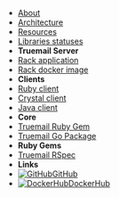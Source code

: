 - [About](about)
- [Architecture](architecture)
- [Resources](resources)
- [Libraries statuses](truemail-family)
- **Truemail Server**
- [Rack application](https://truemail-rb.org/truemail-rack ':target=_self')
- [Rack docker image](https://truemail-rb.org/truemail-rack-docker-image ':target=_self')
- **Clients**
- [Ruby client](https://truemail-rb.org/truemail-ruby-client ':target=_self')
- [Crystal client](https://truemail-rb.org/truemail-crystal-client ':target=_self')
- [Java client](https://truemail-rb.org/truemail-java-client ':target=_self')
- **Core**
- [Truemail Ruby Gem](https://truemail-rb.org/truemail-gem ':target=_self')
- [Truemail Go Package](https://truemail-rb.org/truemail-go ':target=_self')
- **Ruby Gems**
- [Truemail RSpec](https://truemail-rb.org/truemail-rspec ':target=_self')
- **Links**
- [![GitHub](https://icongr.am/devicon/github-original.svg?color=808080&size=16)GitHub](https://github.com/truemail-rb)
- [![DockerHub](https://icongr.am/devicon/docker-plain-wordmark.svg?color=808080&size=16)DockerHub](https://hub.docker.com/u/truemail)
